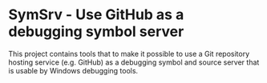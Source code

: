 # SymSrv - Use GitHub as a debugging symbol server

This project contains tools that to make it possible to use a Git repository hosting service (e.g. GitHub) as a debugging symbol and source server that is usable by Windows debugging tools.
